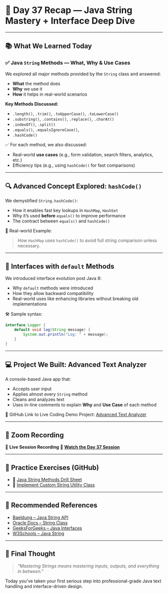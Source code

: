 # 🧠 Day 37 Recap — Java String Mastery + Interface Deep Dive

---

## 📚 **What We Learned Today**

### ✅ Java `String` Methods — What, Why & Use Cases

We explored all major methods provided by the `String` class and answered:

* **What** the method does
* **Why** we use it
* **How** it helps in real-world scenarios

**Key Methods Discussed:**

* `.length()`, `.trim()`, `.toUpperCase()`, `.toLowerCase()`
* `.substring()`, `.contains()`, `.replace()`, `.charAt()`
* `.indexOf()`, `.split()`
* `.equals()`, `.equalsIgnoreCase()`,
* `.hashCode()`

✅ For each method, we also discussed:

* Real-world **use cases** (e.g., form validation, search filters, analytics, etc.)
* Efficiency tips (e.g., using `hashCode()` for fast comparisons)

---

## 🔍 **Advanced Concept Explored: `hashCode()`**

We demystified `String.hashCode()`:

* How it enables fast key lookups in `HashMap`, `HashSet`
* Why it’s used **before** `equals()` to improve performance
* The contract between `equals()` and `hashCode()`

🔁 Real-world Example:

> How `HashMap` uses `hashCode()` to avoid full string comparison unless necessary.

---

## 🤖 **Interfaces with `default` Methods**

We introduced interface evolution post Java 8:

* Why `default` methods were introduced
* How they allow backward compatibility
* Real-world uses like enhancing libraries without breaking old implementations

🛠️ Sample syntax:

```java
interface Logger {
    default void log(String message) {
        System.out.println("Log: " + message);
    }
}
```

---

## 💻 **Project We Built: Advanced Text Analyzer**

A console-based Java app that:

* Accepts user input
* Applies almost every `String` method
* Cleans and analyzes text
* Uses in-line comments to explain **Why** and **Use Case** of each method

📎 GitHub Link to Live Coding Demo Project: [Advanced Text Analyzer](https://github.com/FW-Zalando-Java-Backend-Engineer/Text-Analyzer)

---

## 🎥 **Zoom Recording**

🔗 **Live Session Recording**
📌 **[Watch the Day 37 Session](https://us06web.zoom.us/rec/share/7x0x-KYg9H6WFvw7oJzXBxm7-16xz9GbLC2y0qLdEZjAx3Ygzbx8PNIlQnhZcOQz.kbbYprWsIu-AuO_d?startTime=1747037974000)**

---

## 🧪 **Practice Exercises (GitHub)**

* 🧠 [Java String Methods Drill Sheet](https://github.com/FW-Zalando-Java-Backend-Engineer/Java-String-Methods-Drill-Sheet)
* 🧪 [Implement Custom String Utility Class](https://github.com/FW-Zalando-Java-Backend-Engineer/Custom-String-Utility-Class)

---

## 📘 **Recommended References**

* [Baeldung – Java String API](https://www.baeldung.com/java-string-api)
* [Oracle Docs – String Class](https://docs.oracle.com/en/java/javase/11/docs/api/java.base/java/lang/String.html)
* [GeeksForGeeks – Java Interfaces](https://www.geeksforgeeks.org/interfaces-in-java/)
* [W3Schools – Java String](https://www.w3schools.com/java/java_strings.asp)

---

## 📌 Final Thought

> *“Mastering Strings means mastering inputs, outputs, and everything in between.”*

Today you’ve taken your first serious step into professional-grade Java text handling and interface-driven design.

